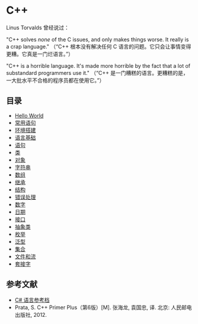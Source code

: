 # C++

Linus Torvalds 曾经说过：

"C++ solves _none_ of the C issues, and only makes things worse. It really is a crap language."
（“C++ 根本没有解决任何 C 语言的问题。它只会让事情变得更糟。它真是一门烂语言。”）

"C++ is a horrible language. It's made more horrible by the fact that a lot of substandard programmers use it."
（“C++ 是一门糟糕的语言。更糟糕的是，一大批水平不合格的程序员都在使用它。”）

## 目录

- [Hello World](hello.cpp)
- [常用语句](useful.cpp)
- [环境搭建](00_env.md)
- [语言基础](01_fundamentals.md)
- [语句](02_structure.md)
- [类](03_class.md)
- [对象](04_object.md)
- [字符串](05_string.md)
- [数组](06_array.md)
- [继承](07_inheritance.md)
- [结构](08_structure.md)
- [错误处理](09_try_catch.md)
- [数字](10_number.md)
- [日期](11_datetime.md)
- [接口](12_interface.md)
- [抽象类](13_abstract.md)
- [枚举](14_enum.md)
- [泛型](15_generics.md)
- [集合](16_collection.md)
- [文件和流](17_file.md)
- [套接字](18_socket.md)

## 参考文献

- [C# 语言参考档](https://learn.microsoft.com/zh-cn/cpp/)
- Prata, S. C++ Primer Plus（第6版）[M]. 张海龙, 袁国忠, 译. 北京: 人民邮电出版社, 2012.
